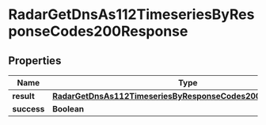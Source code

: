 

# RadarGetDnsAs112TimeseriesByResponseCodes200Response


## Properties

| Name | Type | Description | Notes |
|------------ | ------------- | ------------- | -------------|
|**result** | [**RadarGetDnsAs112TimeseriesByResponseCodes200ResponseResult**](RadarGetDnsAs112TimeseriesByResponseCodes200ResponseResult.md) |  |  |
|**success** | **Boolean** |  |  |



